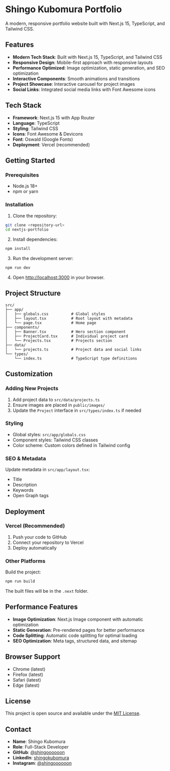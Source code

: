 # Shingo Kubomura Portfolio

A modern, responsive portfolio website built with Next.js 15, TypeScript, and Tailwind CSS.

## Features

- **Modern Tech Stack**: Built with Next.js 15, TypeScript, and Tailwind CSS
- **Responsive Design**: Mobile-first approach with responsive layouts
- **Performance Optimized**: Image optimization, static generation, and SEO optimization
- **Interactive Components**: Smooth animations and transitions
- **Project Showcase**: Interactive carousel for project images
- **Social Links**: Integrated social media links with Font Awesome icons

## Tech Stack

- **Framework**: Next.js 15 with App Router
- **Language**: TypeScript
- **Styling**: Tailwind CSS
- **Icons**: Font Awesome & Devicons
- **Font**: Oswald (Google Fonts)
- **Deployment**: Vercel (recommended)

## Getting Started

### Prerequisites

- Node.js 18+ 
- npm or yarn

### Installation

1. Clone the repository:
```bash
git clone <repository-url>
cd nextjs-portfolio
```

2. Install dependencies:
```bash
npm install
```

3. Run the development server:
```bash
npm run dev
```

4. Open [http://localhost:3000](http://localhost:3000) in your browser.

## Project Structure

```
src/
├── app/
│   ├── globals.css          # Global styles
│   ├── layout.tsx           # Root layout with metadata
│   └── page.tsx             # Home page
├── components/
│   ├── Banner.tsx           # Hero section component
│   ├── ProjectCard.tsx      # Individual project card
│   └── Projects.tsx         # Projects section
├── data/
│   └── projects.ts          # Project data and social links
└── types/
    └── index.ts             # TypeScript type definitions
```

## Customization

### Adding New Projects

1. Add project data to `src/data/projects.ts`
2. Ensure images are placed in `public/images/`
3. Update the `Project` interface in `src/types/index.ts` if needed

### Styling

- Global styles: `src/app/globals.css`
- Component styles: Tailwind CSS classes
- Color scheme: Custom colors defined in Tailwind config

### SEO & Metadata

Update metadata in `src/app/layout.tsx`:
- Title
- Description
- Keywords
- Open Graph tags

## Deployment

### Vercel (Recommended)

1. Push your code to GitHub
2. Connect your repository to Vercel
3. Deploy automatically

### Other Platforms

Build the project:
```bash
npm run build
```

The built files will be in the `.next` folder.

## Performance Features

- **Image Optimization**: Next.js Image component with automatic optimization
- **Static Generation**: Pre-rendered pages for better performance
- **Code Splitting**: Automatic code splitting for optimal loading
- **SEO Optimization**: Meta tags, structured data, and sitemap

## Browser Support

- Chrome (latest)
- Firefox (latest)
- Safari (latest)
- Edge (latest)

## License

This project is open source and available under the [MIT License](LICENSE).

## Contact

- **Name**: Shingo Kubomura
- **Role**: Full-Stack Developer
- **GitHub**: [@shingoooooon](https://github.com/shingoooooon)
- **LinkedIn**: [shingokubomura](https://www.linkedin.com/in/shingokubomura/)
- **Instagram**: [@shingoooooon](https://www.instagram.com/shingoooooon/)